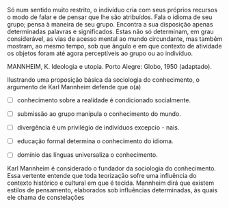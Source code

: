 

Só num sentido muito restrito, o indivíduo cria com seus próprios recursos o modo de falar e de pensar que lhe são atribuídos. Fala o idioma de seu grupo; pensa à maneira de seu grupo. Encontra a sua disposição apenas determinadas palavras e significados. Estas não só determinam, em grau considerável, as vias de acesso mental ao mundo circundante, mas também mostram, ao mesmo tempo, sob que ângulo e em que contexto de atividade os objetos foram até agora perceptíveis ao grupo ou ao indivíduo.

MANNHEIM, K. Ideologia e utopia. Porto Alegre: Globo, 1950 (adaptado).

Ilustrando uma proposição básica da sociologia do conhecimento, o argumento de Karl Mannheim defende que o(a)



- [ ] conhecimento sobre a realidade é condicionado socialmente.
- [ ] submissão ao grupo manipula o conhecimento do mundo.
- [ ] divergência é um privilégio de indivíduos excepcio - nais.
- [ ] educação formal determina o conhecimento do idioma.
- [ ] domínio das línguas universaliza o conhecimento.


Karl Mannheim é considerado o fundador da sociologia do conhecimento. Essa vertente entende que toda teorização sofre uma influência do contexto histórico e cultural em que é tecida. Mannheim dirá que existem estilos de pensamento, elaborados sob influências determinadas, às quais ele chama de constelações

        